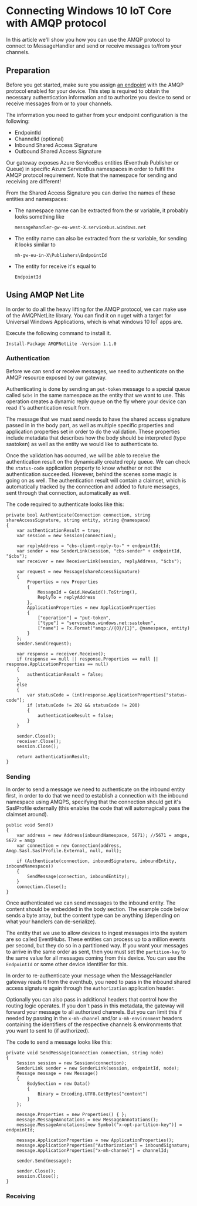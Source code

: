 # Connecting Windows 10 IoT Core with AMQP protocol

In this article we'll show you how you can use the AMQP protocol to connect to MessageHandler and send or receive messages to/from your channels.

## Preparation

Before you get started, make sure you assign [an endpoint](http://www.messagehandler.net/documentation/connectivity/endpoints-assign) with the AMQP protocol enabled for your device. This step is required to obtain the necessary authentication information and to authorize you device to send or receive messages from or to your channels.

The information you need to gather from your endpoint configuration is the following:

* EndpointId
* ChannelId (optional)
* Inbound Shared Access Signature
* Outbound Shared Access Signature

Our gateway exposes Azure ServiceBus entities (Eventhub Publisher or Queue) in specific Azure ServiceBus namespaces in order to fulfil the AMQP protocol requirement. Note that the namespace for sending and receiving are different! 

From the Shared Access Signature you can derive the names of these entities and namespaces:

* The namespace name can be extracted from the sr variable, it probably looks something like 

	`messagehandler-gw-eu-west-X.servicebus.windows.net`

* The entity name can also be extracted from the sr variable, for sending it looks similar to 

	`mh-gw-eu-in-X\Publishers\EndpointId`
	
* The entity for receive it's equal to

	`EndpointId`

## Using AMQP Net Lite

In order to do all the heavy lifting for the AMQP protocol, we can make use of the AMQPNetLite library. You can find it on nuget with a target for Universal Windows Applications, which is what windows 10 IoT apps are.

Execute the following command to install it.

	Install-Package AMQPNetLite -Version 1.1.0

### Authentication

Before we can send or receive messages, we need to authenticate on the AMQP resource exposed by our gateway. 

Authenticating is done by sending an `put-token` message to a special queue called `$cbs` in the same namespace as the entity that we want to use. This operation creates a dynamic reply queue on the fly where your device can read it's authentication result from. 

The message that we must send needs to have the shared access signature passed in in the body part, as well as multiple specific properties and application properties set in order to do the validation. These properties include metadata that describes how the body should be interpreted (type sastoken) as well as the entity we would like to authenticate to.

Once the validation has occurred, we will be able to receive the authentication result on the dynamically created reply queue. We can check the `status-code` application property to know whether or not the authentication succeeded. However, behind the scenes some magic is going on as well. The authentication result will contain a claimset, which is automatically tracked by the connection and added to future messages, sent through that connection, automatically as well.

The code required to authenticate looks like this:

	private bool Authenticate(Connection connection, string shareAccessSignature, string entity, string @namespace)
	{
		var authenticationResult = true;
		var session = new Session(connection);

		var replyAddress = "cbs-client-reply-to-" + endpointId;
		var sender = new SenderLink(session, "cbs-sender" + endpointId, "$cbs");
		var receiver = new ReceiverLink(session, replyAddress, "$cbs");

		var request = new Message(shareAccessSignature)
		{
			Properties = new Properties
			{
				MessageId = Guid.NewGuid().ToString(),
				ReplyTo = replyAddress
			},
			ApplicationProperties = new ApplicationProperties
			{
				["operation"] = "put-token",
				["type"] = "servicebus.windows.net:sastoken",
				["name"] = Fx.Format("amqp://{0}/{1}", @namespace, entity)
			}
		};
		sender.Send(request);

		var response = receiver.Receive();
		if (response == null || response.Properties == null || response.ApplicationProperties == null)
		{
			authenticationResult = false;
		}
		else
		{
			var statusCode = (int)response.ApplicationProperties["status-code"];
			if (statusCode != 202 && statusCode != 200)
			{
				authenticationResult = false;
			}
		}

		sender.Close();
		receiver.Close();
		session.Close();

		return authenticationResult;
	}

### Sending

In order to send a message we need to authenticate on the inbound entity first, in order to do that we need to establish a connection with the inbound namespace using AMQPS, specifying that the connection should get it's SaslProfile externally (this enables the code that will automagically pass the claimset around).

	public void Send()
	{
		var address = new Address(inboundNamespace, 5671); //5671 = amqps, 5672 = amqp
		var connection = new Connection(address, Amqp.Sasl.SaslProfile.External, null, null);

		if (Authenticate(connection, inboundSignature, inboundEntity, inboundNamespace))
		{
			SendMessage(connection, inboundEntity);
		}
		connection.Close();
	}

Once authenticated we can send messages to the inbound entity. The content should be embedded in the body section. The example code below sends a byte array, but the content type can be anything (depending on what your handlers can de-serialize).

The entity that we use to allow devices to ingest messages into the system are so called EventHubs. These entities can process up to a million events per second, but they do so in a partitioned way. If you want your messages to arrive in the same order as sent, then you must set the `partition-key` to the same value for all messages coming from this device. You can use the `EndpointId` or some other device identifier for this.

In order to re-authenticate your message when the MessageHandler gateway reads it from the eventhub, you need to pass in the inbound shared access signature again through the `Authorization` application header.

Optionally you can also pass in additional headers that control how the routing logic operates. If you don't pass in this metadata, the gateway will forward your message to all authorized channels. But you can limit this if needed by passing in the `x-mh-channel` and/or `x-mh-environment` headers containing the identifiers of the respective channels & environments that you want to sent to (if authorized).

The code to send a message looks like this:

	private void SendMessage(Connection connection, string node)
	{
		Session session = new Session(connection);
		SenderLink sender = new SenderLink(session, endpointId, node);
		Message message = new Message()
		{
			BodySection = new Data()
			{
				Binary = Encoding.UTF8.GetBytes("content")
			}
		};

		message.Properties = new Properties() { };
		message.MessageAnnotations = new MessageAnnotations();
		message.MessageAnnotations[new Symbol("x-opt-partition-key")] = endpointId;

		message.ApplicationProperties = new ApplicationProperties();
		message.ApplicationProperties["Authorization"] = inboundSignature;
		message.ApplicationProperties["x-mh-channel"] = channelId;	

		sender.Send(message);

		sender.Close();
		session.Close();
	}

### Receiving